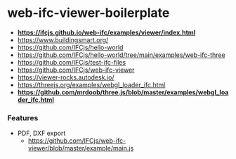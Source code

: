 web-ifc-viewer-boilerplate
==========================
- **https://ifcjs.github.io/web-ifc/examples/viewer/index.html**
- https://www.buildingsmart.org/
- https://github.com/IFCjs/hello-world
- https://github.com/IFCjs/hello-world/tree/main/examples/web-ifc-three
- https://github.com/IFCjs/test-ifc-files
- https://github.com/IFCjs/web-ifc-viewer
- https://viewer-rocks.autodesk.io/
- https://threejs.org/examples/webgl_loader_ifc.html
- **https://github.com/mrdoob/three.js/blob/master/examples/webgl_loader_ifc.html**


### Features
- PDF, DXF export
  - https://github.com/IFCjs/web-ifc-viewer/blob/master/example/main.js